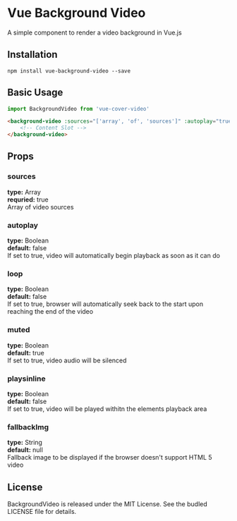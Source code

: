 # Vue Background Video
A simple component to render a video background in Vue.js

## Installation
```
npm install vue-background-video --save
```

## Basic Usage
```js
import BackgroundVideo from 'vue-cover-video'
```

```html
<background-video :sources="['array', 'of', 'sources']" :autoplay="true" :loop="true" playsinline="true" muted="true" fallbackImg="path/to/image">
    <!-- Content Slot -->
</background-video>
```

## Props

### sources
**type:** Array  
**requried:** true  
Array of video sources

### autoplay
**type:** Boolean  
**default:** false  
If set to true, video will automatically begin playback as soon as it can do

### loop
**type:** Boolean  
**default:** false  
If set to true, browser will automatically seek back to the start upon reaching the end of the video

### muted
**type:** Boolean  
**default:** true  
If set to true, video audio will be silenced

### playsinline
**type:** Boolean  
**default:** false  
If set to true, video will be played withitn the elements playback area

### fallbackImg
**type:** String  
**default:** null  
Fallback image to be displayed if the browser doesn't support HTML 5 video


## License
BackgroundVideo is released under the MIT License. See the budled LICENSE file for details.
